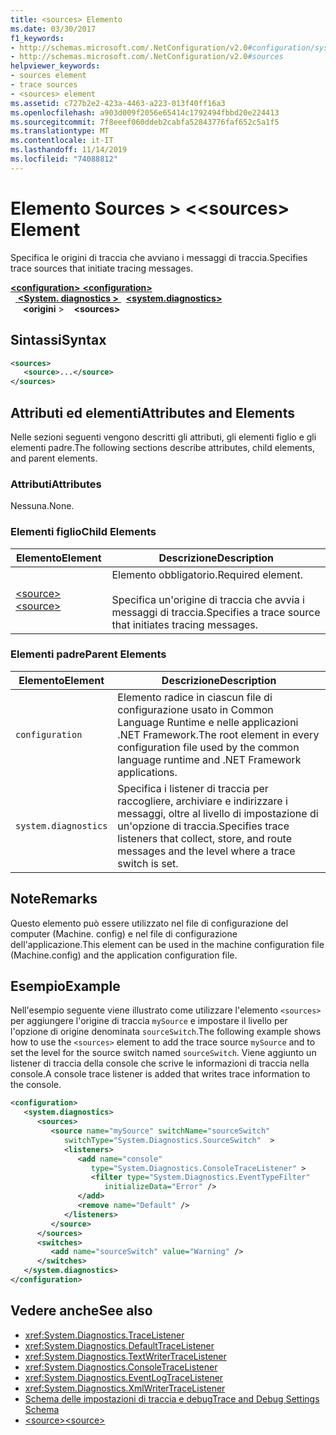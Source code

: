 ```yaml
---
title: <sources> Elemento
ms.date: 03/30/2017
f1_keywords:
- http://schemas.microsoft.com/.NetConfiguration/v2.0#configuration/system.diagnostics/sources
- http://schemas.microsoft.com/.NetConfiguration/v2.0#sources
helpviewer_keywords:
- sources element
- trace sources
- <sources> element
ms.assetid: c727b2e2-423a-4463-a223-013f40ff16a3
ms.openlocfilehash: a903d009f2056e65414c1792494fbbd20e224413
ms.sourcegitcommit: 7f8eeef060ddeb2cabfa52843776faf652c5a1f5
ms.translationtype: MT
ms.contentlocale: it-IT
ms.lasthandoff: 11/14/2019
ms.locfileid: "74088812"
---
```

# <a name="sources-element"></a><span data-ttu-id="06b7d-102">Elemento Sources > \<</span><span class="sxs-lookup"><span data-stu-id="06b7d-102">\<sources> Element</span></span>
<span data-ttu-id="06b7d-103">Specifica le origini di traccia che avviano i messaggi di traccia.</span><span class="sxs-lookup"><span data-stu-id="06b7d-103">Specifies trace sources that initiate tracing messages.</span></span>  

<span data-ttu-id="06b7d-104">[ **\<configuration>** ](../configuration-element.md)</span><span class="sxs-lookup"><span data-stu-id="06b7d-104">[**\<configuration>**](../configuration-element.md)</span></span>\
<span data-ttu-id="06b7d-105">&nbsp;&nbsp;[ **\<System. diagnostics >** ](system-diagnostics-element.md)</span><span class="sxs-lookup"><span data-stu-id="06b7d-105">&nbsp;&nbsp;[**\<system.diagnostics>**](system-diagnostics-element.md)</span></span>\
<span data-ttu-id="06b7d-106">&nbsp;&nbsp;&nbsp;&nbsp; **\<origini** ></span><span class="sxs-lookup"><span data-stu-id="06b7d-106">&nbsp;&nbsp;&nbsp;&nbsp;**\<sources>**</span></span>

## <a name="syntax"></a><span data-ttu-id="06b7d-107">Sintassi</span><span class="sxs-lookup"><span data-stu-id="06b7d-107">Syntax</span></span>  
  
```xml  
<sources>  
   <source>...</source>  
</sources>  
```  
  
## <a name="attributes-and-elements"></a><span data-ttu-id="06b7d-108">Attributi ed elementi</span><span class="sxs-lookup"><span data-stu-id="06b7d-108">Attributes and Elements</span></span>  
 <span data-ttu-id="06b7d-109">Nelle sezioni seguenti vengono descritti gli attributi, gli elementi figlio e gli elementi padre.</span><span class="sxs-lookup"><span data-stu-id="06b7d-109">The following sections describe attributes, child elements, and parent elements.</span></span>  
  
### <a name="attributes"></a><span data-ttu-id="06b7d-110">Attributi</span><span class="sxs-lookup"><span data-stu-id="06b7d-110">Attributes</span></span>  
 <span data-ttu-id="06b7d-111">Nessuna.</span><span class="sxs-lookup"><span data-stu-id="06b7d-111">None.</span></span>  
  
### <a name="child-elements"></a><span data-ttu-id="06b7d-112">Elementi figlio</span><span class="sxs-lookup"><span data-stu-id="06b7d-112">Child Elements</span></span>  
  
|<span data-ttu-id="06b7d-113">Elemento</span><span class="sxs-lookup"><span data-stu-id="06b7d-113">Element</span></span>|<span data-ttu-id="06b7d-114">Descrizione</span><span class="sxs-lookup"><span data-stu-id="06b7d-114">Description</span></span>|  
|-------------|-----------------|  
|[<span data-ttu-id="06b7d-115">\<source></span><span class="sxs-lookup"><span data-stu-id="06b7d-115">\<source></span></span>](source-element.md)|<span data-ttu-id="06b7d-116">Elemento obbligatorio.</span><span class="sxs-lookup"><span data-stu-id="06b7d-116">Required element.</span></span><br /><br /> <span data-ttu-id="06b7d-117">Specifica un'origine di traccia che avvia i messaggi di traccia.</span><span class="sxs-lookup"><span data-stu-id="06b7d-117">Specifies a trace source that initiates tracing messages.</span></span>|  
  
### <a name="parent-elements"></a><span data-ttu-id="06b7d-118">Elementi padre</span><span class="sxs-lookup"><span data-stu-id="06b7d-118">Parent Elements</span></span>  
  
|<span data-ttu-id="06b7d-119">Elemento</span><span class="sxs-lookup"><span data-stu-id="06b7d-119">Element</span></span>|<span data-ttu-id="06b7d-120">Descrizione</span><span class="sxs-lookup"><span data-stu-id="06b7d-120">Description</span></span>|  
|-------------|-----------------|  
|`configuration`|<span data-ttu-id="06b7d-121">Elemento radice in ciascun file di configurazione usato in Common Language Runtime e nelle applicazioni .NET Framework.</span><span class="sxs-lookup"><span data-stu-id="06b7d-121">The root element in every configuration file used by the common language runtime and .NET Framework applications.</span></span>|  
|`system.diagnostics`|<span data-ttu-id="06b7d-122">Specifica i listener di traccia per raccogliere, archiviare e indirizzare i messaggi, oltre al livello di impostazione di un'opzione di traccia.</span><span class="sxs-lookup"><span data-stu-id="06b7d-122">Specifies trace listeners that collect, store, and route messages and the level where a trace switch is set.</span></span>|  
  
## <a name="remarks"></a><span data-ttu-id="06b7d-123">Note</span><span class="sxs-lookup"><span data-stu-id="06b7d-123">Remarks</span></span>  
 <span data-ttu-id="06b7d-124">Questo elemento può essere utilizzato nel file di configurazione del computer (Machine. config) e nel file di configurazione dell'applicazione.</span><span class="sxs-lookup"><span data-stu-id="06b7d-124">This element can be used in the machine configuration file (Machine.config) and the application configuration file.</span></span>  
  
## <a name="example"></a><span data-ttu-id="06b7d-125">Esempio</span><span class="sxs-lookup"><span data-stu-id="06b7d-125">Example</span></span>  
 <span data-ttu-id="06b7d-126">Nell'esempio seguente viene illustrato come utilizzare l'elemento `<sources>` per aggiungere l'origine di traccia `mySource` e impostare il livello per l'opzione di origine denominata `sourceSwitch`.</span><span class="sxs-lookup"><span data-stu-id="06b7d-126">The following example shows how to use the `<sources>` element to add the trace source `mySource` and to set the level for the source switch named `sourceSwitch`.</span></span> <span data-ttu-id="06b7d-127">Viene aggiunto un listener di traccia della console che scrive le informazioni di traccia nella console.</span><span class="sxs-lookup"><span data-stu-id="06b7d-127">A console trace listener is added that writes trace information to the console.</span></span>  
  
```xml  
<configuration>  
   <system.diagnostics>  
      <sources>  
         <source name="mySource" switchName="sourceSwitch"   
            switchType="System.Diagnostics.SourceSwitch"  >  
            <listeners>  
               <add name="console"   
                  type="System.Diagnostics.ConsoleTraceListener" >  
                  <filter type="System.Diagnostics.EventTypeFilter"   
                     initializeData="Error" />  
               </add>  
               <remove name="Default" />  
            </listeners>  
         </source>  
      </sources>  
      <switches>  
         <add name="sourceSwitch" value="Warning" />  
      </switches>    
   </system.diagnostics>   
</configuration>  
```  
  
## <a name="see-also"></a><span data-ttu-id="06b7d-128">Vedere anche</span><span class="sxs-lookup"><span data-stu-id="06b7d-128">See also</span></span>

- <xref:System.Diagnostics.TraceListener>
- <xref:System.Diagnostics.DefaultTraceListener>
- <xref:System.Diagnostics.TextWriterTraceListener>
- <xref:System.Diagnostics.ConsoleTraceListener>
- <xref:System.Diagnostics.EventLogTraceListener>
- <xref:System.Diagnostics.XmlWriterTraceListener>
- [<span data-ttu-id="06b7d-129">Schema delle impostazioni di traccia e debug</span><span class="sxs-lookup"><span data-stu-id="06b7d-129">Trace and Debug Settings Schema</span></span>](index.md)
- [<span data-ttu-id="06b7d-130">\<source></span><span class="sxs-lookup"><span data-stu-id="06b7d-130">\<source></span></span>](source-element.md)
